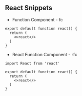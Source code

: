 ## React Snippets

- Function Component - fc
```
export default function react() {
  return (
    <>react</>
  )
}
```

- React Function Component - rfc
```
import React from 'react'

export default function react() {
  return (
    <>react</>
  )
}
```